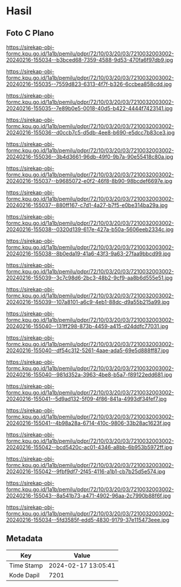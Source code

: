 # Hasil

## Foto C Plano

https://sirekap-obj-formc.kpu.go.id/1a1b/pemilu/pdpr/72/10/03/20/03/7210032003002-20240216-155034--b3bced68-7359-4588-9d53-470fa6f97db9.jpg

https://sirekap-obj-formc.kpu.go.id/1a1b/pemilu/pdpr/72/10/03/20/03/7210032003002-20240216-155035--7559d823-6313-4f7f-b326-6ccbea858cdd.jpg

https://sirekap-obj-formc.kpu.go.id/1a1b/pemilu/pdpr/72/10/03/20/03/7210032003002-20240216-155035--7e89b0e5-0018-40d5-b422-4444f7423141.jpg

https://sirekap-obj-formc.kpu.go.id/1a1b/pemilu/pdpr/72/10/03/20/03/7210032003002-20240216-155036--d0ccb7c5-d5db-4ee8-b690-e5dcc7b83ce3.jpg

https://sirekap-obj-formc.kpu.go.id/1a1b/pemilu/pdpr/72/10/03/20/03/7210032003002-20240216-155036--3b4d3661-96db-49f0-9b7a-90e55418c80a.jpg

https://sirekap-obj-formc.kpu.go.id/1a1b/pemilu/pdpr/72/10/03/20/03/7210032003002-20240216-155037--b9685072-e0f2-46f8-8b90-98bcdef6697e.jpg

https://sirekap-obj-formc.kpu.go.id/1a1b/pemilu/pdpr/72/10/03/20/03/7210032003002-20240216-155037--880ff167-c7d1-4a27-b7f5-e0be314ba29a.jpg

https://sirekap-obj-formc.kpu.go.id/1a1b/pemilu/pdpr/72/10/03/20/03/7210032003002-20240216-155038--0320d139-617e-427a-b50a-5606eeb2334c.jpg

https://sirekap-obj-formc.kpu.go.id/1a1b/pemilu/pdpr/72/10/03/20/03/7210032003002-20240216-155038--8b0eda19-41a6-43f3-9a63-27faa9bbcd99.jpg

https://sirekap-obj-formc.kpu.go.id/1a1b/pemilu/pdpr/72/10/03/20/03/7210032003002-20240216-155039--3c7c98d6-2bc3-48b2-9cf9-aa8b6d555e51.jpg

https://sirekap-obj-formc.kpu.go.id/1a1b/pemilu/pdpr/72/10/03/20/03/7210032003002-20240216-155039--107a8101-a6c9-4eb1-88dc-d9a55b215a99.jpg

https://sirekap-obj-formc.kpu.go.id/1a1b/pemilu/pdpr/72/10/03/20/03/7210032003002-20240216-155040--131ff298-873b-4459-a415-d24ddfc77031.jpg

https://sirekap-obj-formc.kpu.go.id/1a1b/pemilu/pdpr/72/10/03/20/03/7210032003002-20240216-155040--df54c312-5261-4aae-ada5-69e5d888ff87.jpg

https://sirekap-obj-formc.kpu.go.id/1a1b/pemilu/pdpr/72/10/03/20/03/7210032003002-20240216-155040--981d352a-3963-4be8-b5a7-f89122edd681.jpg

https://sirekap-obj-formc.kpu.go.id/1a1b/pemilu/pdpr/72/10/03/20/03/7210032003002-20240216-155041--5d9ad132-5f09-4f86-841a-4993df34fef7.jpg

https://sirekap-obj-formc.kpu.go.id/1a1b/pemilu/pdpr/72/10/03/20/03/7210032003002-20240216-155041--4b98a28a-6714-410c-9806-33b28ac1623f.jpg

https://sirekap-obj-formc.kpu.go.id/1a1b/pemilu/pdpr/72/10/03/20/03/7210032003002-20240216-155042--bcd5420c-ac01-4346-a8bb-6b953b5972ff.jpg

https://sirekap-obj-formc.kpu.go.id/1a1b/pemilu/pdpr/72/10/03/20/03/7210032003002-20240216-155042--9fbf9df7-2f45-4116-a1b1-cb7b25d5e574.jpg

https://sirekap-obj-formc.kpu.go.id/1a1b/pemilu/pdpr/72/10/03/20/03/7210032003002-20240216-155043--8a541b73-a471-4902-96aa-2c7990b88f6f.jpg

https://sirekap-obj-formc.kpu.go.id/1a1b/pemilu/pdpr/72/10/03/20/03/7210032003002-20240216-155034--5fd3585f-edd5-4830-9179-37e115473eee.jpg


## Metadata

| Key        | Value               |
| ---------- | ------------------- |
| Time Stamp | 2024-02-17 13:05:41 |
| Kode Dapil | 7201                |



